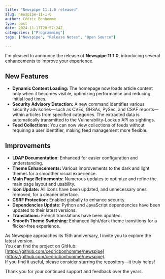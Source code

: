 ```yaml
---
title: "Newspipe 11.1.0 released"
slug: newspipe-11-1-0
author: Cédric Bonhomme
type: post
date: 2024-11-17T20:57:24Z
categories: ["Programming"]
tags: ["Newspipe", "Release Notes", "Open Source"]

---
```


I'm pleased to announce the release of **Newspipe 11.1.0**, introducing several enhancements to improve your experience.

## New Features

- **Dynamic Content Loading:** The homepage now loads article content only when it becomes visible, optimizing performance and reducing initial load times.
- **Security Advisory Detection:** A new command identifies various security advisories—such as CVEs, GHSAs, PySec, and CSAF reports—within articles from specified categories. The extracted data is automatically transmitted to the Vulnerability-Lookup API as sightings.
- **Feed Collections:** You can now view collections of feeds without requiring a user identifier, making feed management more flexible.

## Improvements

- **LDAP Documentation:** Enhanced for easier configuration and understanding.
- **Theme Enhancements:** Various improvements to the dark and light themes for a smoother visual experience.
- **Main Page Refinements:** Numerous updates to optimize and refine the main page layout and usability.
- **Icon Update:** All icons have been updated, and unnecessary ones removed, for a cleaner interface.
- **CSRF Protection:** Enabled globally to enhance security.
- **Dependencies Update:** Python and JavaScript dependencies have been updated to their latest versions.
- **Translations:** French translations have been updated.
- **Smooth Theme Switching:** Enhanced light/dark theme transitions for a flicker-free experience.

As Newspipe approaches its 15th anniversary, I invite you to explore the latest version.  
You can find the project on GitHub: [https://github.com/cedricbonhomme/newspipe](https://github.com/cedricbonhomme/newspipe).  
If you find it useful, please consider starring the repository—it truly helps!

Thank you for your continued support and feedback over the years.

